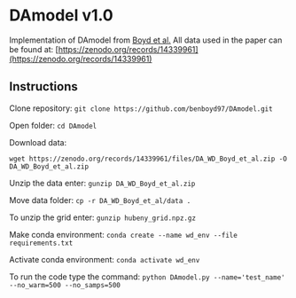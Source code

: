 # DAmodel v1.0

Implementation of DAmodel from [Boyd et al.](https://arxiv.org/abs/2412.08809) All data used in the paper can be found at: [https://zenodo.org/records/14339961](https://zenodo.org/records/14339961)

## Instructions

Clone repository: `git clone https://github.com/benboyd97/DAmodel.git`

Open folder: `cd DAmodel`

Download data: 

```wget https://zenodo.org/records/14339961/files/DA_WD_Boyd_et_al.zip -O DA_WD_Boyd_et_al.zip```

Unzip the data enter: `gunzip DA_WD_Boyd_et_al.zip`

Move data folder: `cp -r DA_WD_Boyd_et_al/data . `

To unzip the grid enter: `gunzip hubeny_grid.npz.gz`

Make conda environment: `conda create --name wd_env --file requirements.txt`

Activate conda environment: `conda activate wd_env`

To run the code type the command: `python DAmodel.py --name='test_name' --no_warm=500 --no_samps=500`
